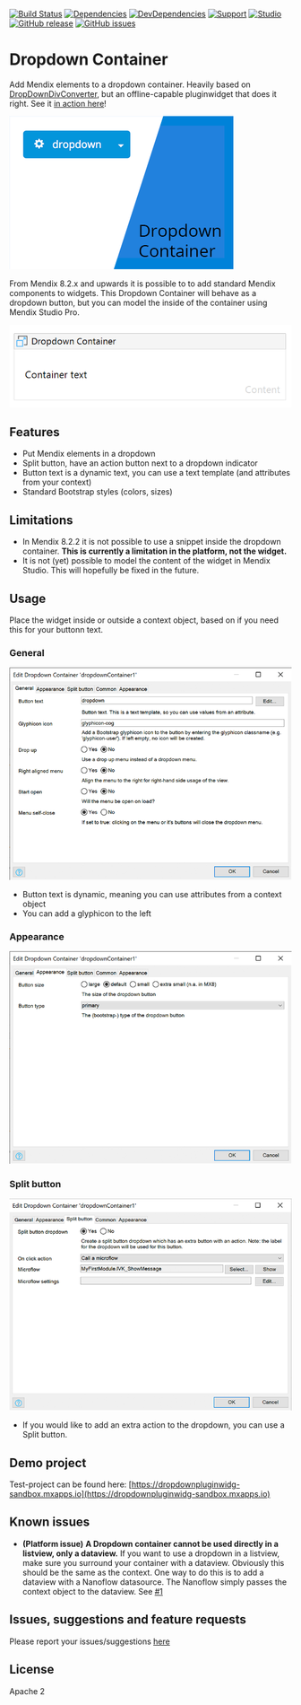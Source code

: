 [![Build Status](https://travis-ci.org/JelteMX/mendix-dropdown-container.svg?branch=master)](https://travis-ci.org/JelteMX/mendix-dropdown-container)
[![Dependencies](https://david-dm.org/JelteMX/mendix-dropdown-container.svg)]([https://david-dm.org/JelteMX/mendix-dropdown-container](https://david-dm.org/JelteMX/mendix-dropdown-container))
[![DevDependencies](https://david-dm.org/JelteMX/mendix-dropdown-container/dev-status.svg)]([https://david-dm.org/JelteMX/mendix-dropdown-container?type=dev](https://david-dm.org/JelteMX/mendix-dropdown-container?type=dev))
[![Support](https://img.shields.io/badge/Support-Community%20(no%20active%20support)-orange.svg)](https://docs.mendix.com/developerportal/app-store/app-store-content-support)
[![Studio](https://img.shields.io/badge/Studio%20version-8.2%2B-blue.svg)](https://appstore.home.mendix.com/link/modeler/)
[![GitHub release](https://img.shields.io/github/release/JelteMX/mendix-dropdown-container)](https://github.com/JelteMX/mendix-dropdown-container/releases/latest)
[![GitHub issues](https://img.shields.io/github/issues/JelteMX/mendix-dropdown-container)](https://github.com/JelteMX/mendix-dropdown-container/issues)

# Dropdown Container

Add Mendix elements to a dropdown container. Heavily based on [DropDownDivConverter](https://appstore.home.mendix.com/link/app/2089/), but an offline-capable pluginwidget that does it right. See it [in action here](https://dropdownpluginwidg-sandbox.mxapps.io)!

![AppStore](/assets/AppStoreIcon.png)

From Mendix 8.2.x and upwards it is possible to to add standard Mendix components to widgets. This Dropdown Container will behave as a dropdown button, but you can model the inside of the container using Mendix Studio Pro.

![Modeler](/assets/modeler.png)

## Features

- Put Mendix elements in a dropdown
- Split button, have an action button next to a dropdown indicator
- Button text is a dynamic text, you can use a text template (and attributes from your context)
- Standard Bootstrap styles (colors, sizes)

## Limitations

- In Mendix 8.2.2 it is not possible to use a snippet inside the dropdown container. **This is currently a limitation in the platform, not the widget.**
- It is not (yet) possible to model the content of the widget in Mendix Studio. This will hopefully be fixed in the future.

## Usage

Place the widget inside or outside a context object, based on if you need this for your buttonn text.

### General

![settings1](/assets/settings1.png)

- Button text is dynamic, meaning you can use attributes from a context object
- You can add a glyphicon to the left

### Appearance

![settings2](/assets/settings2.png)

### Split button

![settings3](/assets/settings3.png)

- If you would like to add an extra action to the dropdown, you can use a Split button.

## Demo project

Test-project can be found here: [https://dropdownpluginwidg-sandbox.mxapps.io](https://dropdownpluginwidg-sandbox.mxapps.io)

## Known issues

- **(Platform issue)** __A Dropdown container cannot be used directly in a listview, only a dataview.__ If you want to use a dropdown in a listview, make sure you surround your container with a dataview. Obviously this should be the same as the context. One way to do this is to add a dataview with a Nanoflow datasource. The Nanoflow simply passes the context object to the dataview. See [#1](https://github.com/JelteMX/mendix-dropdown-container/issues/1)

## Issues, suggestions and feature requests

Please report your issues/suggestions [here](https://github.com/JelteMX/mendix-dropdown-container/issues)

## License

Apache 2
